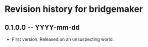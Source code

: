 # Revision history for bridgemaker

## 0.1.0.0  -- YYYY-mm-dd

* First version. Released on an unsuspecting world.
